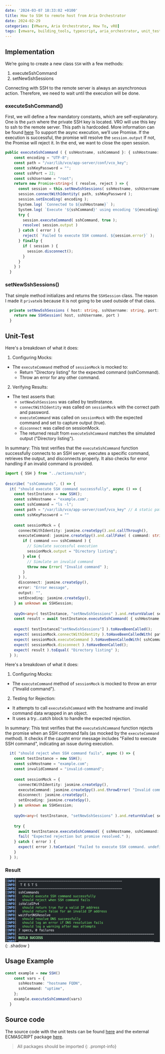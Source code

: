 ```yaml
---
date: '2024-03-07 18:33:02 +0100'
title: How to SSH to remote host from Aria Orchestrator
date: 2024-02-29
categories: [VMware, Aria Orchestrator, How To, vRO]
tags: [vmware, building_tools, typescript, aria_orchestrator, unit_test, jasmine, ssh]
---
```


## Implementation

We’re going to create a new class `SSH` with a few methods:

1. executeSshCommand
2. setNewSshSessions

Connecting with SSH to the remote server is always an asynchronous action. Therefore, we need to wait until the execution will be done.

### executeSshCommand()

First, we will define a few mandatory constants, which are self-explanatory. One is the `path` where the private SSH key is located. VRO will use this key to ssh to the remote server. This path is hardcoded. More information can be found [here](https://docs.vmware.com/en/VMware-Aria-Automation/8.16/Using-Automation-Orchestrator-Plugins/GUID-192A5D75-8FD5-4F2C-ADA2-590D37A413BB.html)
To support the async execution, we’ll use Promise. If the execution is successful, the promise will resolve the `session.output` If not, the Promise will reject it.
In the end, we want to close the open session.

```typescript
public executeSshCommand ( { sshHostname, sshCommand }: { sshHostname: string; sshCommand: string } ): Promise<string> {
    const encoding = "UTF-8";
    const path = "/var/lib/vco/app-server/conf/vco_key";
    const sshKeyPassword = "";
    const sshPort = 22;
    const sshUsername = "root";
    return new Promise<string>( ( resolve, reject ) => {
      const session = this.setNewSshSessions( sshHostname, sshUsername, sshPort )
      session.connectWithIdentity( path, sshKeyPassword );
      session.setEncoding( encoding );
      System.log( `Connected to ${sshHostname}` );
      System.log( `Execute '${sshCommand}' using encoding '${encoding}'` );
      try {
        session.executeCommand( sshCommand, true );
        resolve( session.output )
      } catch ( error ) {
        reject( `Failed to execute SSH command. ${session.error}` );
      } finally {
        if ( session ) {
          session.disconnect();
        }
      }
    } )
  }

```

### setNewSshSessions()

That simple method initializes and returns the `SSHSession` class. The reason I made it `private`is because it is not going to be used outside of that class.

```typescript
  private setNewSshSessions ( host: string, sshUsername: string, port: number ): SSHSession {
    return new SSHSession( host, sshUsername, port )
  }
```

## Unit-Test

Here's a breakdown of what it does:

1. Configuring Mocks:

* The `executeCommand` method of `sessionMock` is mocked to:
  * Return "Directory listing" for the expected command (sshCommand).
  * Throw an error for any other command.

2. Verifying Results:

* The test asserts that:
  * `setNewSshSessions` was called by testInstance.
  * `connectWithIdentity` was called on `sessionMock` with the correct path and password.
  * `executeCommand` was called on `sessionMock` with the expected command and set to capture output (true).
  * `disconnect` was called on sessionMock.
  * The returned result from `executeSshCommand` matches the simulated output ("Directory listing").

In summary:
This test verifies that the `executeSshCommand` function successfully connects to an SSH server, executes a specific command, retrieves the output, and disconnects properly. It also checks for error handling if an invalid command is provided.

```typescript
import { SSH } from "../actions/ssh";

describe( "sshCommands", () => {
  it( "should execute SSH command successfully", async () => {
    const testInstance = new SSH();
    const sshHostname = "example.com";
    const sshCommand = "ls -l";
    const path = "/var/lib/vco/app-server/conf/vco_key" // A static path. Should be always the same
    const sshKeyPassword = ""

    const sessionMock = {
      connectWithIdentity: jasmine.createSpy().and.callThrough(),
      executeCommand: jasmine.createSpy().and.callFake( ( command: string, _: boolean ) => {
        if ( command === sshCommand ) {
          // Simulate successful execution
          sessionMock.output = "Directory listing";
        } else {
          // Simulate an invalid command
          throw new Error( "Invalid command" );
        }
      } ),
      disconnect: jasmine.createSpy(),
      error: "Error message",
      output: "",
      setEncoding: jasmine.createSpy(),
    } as unknown as SSHSession;

    spyOn<any>( testInstance, "setNewSshSessions" ).and.returnValue( sessionMock );
    const result = await testInstance.executeSshCommand( { sshHostname, sshCommand } );

    expect( testInstance["setNewSshSessions"] ).toHaveBeenCalled();
    expect( sessionMock.connectWithIdentity ).toHaveBeenCalledWith( path, sshKeyPassword );
    expect( sessionMock.executeCommand ).toHaveBeenCalledWith( sshCommand, true );
    expect( sessionMock.disconnect ).toHaveBeenCalled();
    expect( result ).toEqual( "Directory listing" );
  } );
```

Here's a breakdown of what it does:

1. Configuring Mocks:

* The `executeCommand` method of `sessionMock` is mocked to throw an error ("Invalid command").

2. Testing for Rejection:

* It attempts to call `executeSshCommand` with the hostname and invalid command data wrapped in an object.
* It uses a try...catch block to handle the expected rejection.

In summary:
This test verifies that the `executeSshCommand` function rejects the promise when an SSH command fails (as mocked by the `executeCommand` method). It checks if the caught error message includes "Failed to execute SSH command", indicating an issue during execution.

```typescript
  it( "should reject when SSH command fails", async () => {
    const testInstance = new SSH();
    const sshHostname = "example.com";
    const invalidCommand = "invalid-command";

    const sessionMock = {
      connectWithIdentity: jasmine.createSpy(),
      executeCommand: jasmine.createSpy().and.throwError( "Invalid command" ),
      disconnect: jasmine.createSpy(),
      setEncoding: jasmine.createSpy(),
    } as unknown as SSHSession;

    spyOn<any>( testInstance, "setNewSshSessions" ).and.returnValue( sessionMock );

    try {
      await testInstance.executeSshCommand( { sshHostname, sshCommand: invalidCommand } );
      fail( "Expected rejection but promise resolved." );
    } catch ( error ) {
      expect( error ).toContain( "Failed to execute SSH command. undefined" );
    }
  } );
```

### Result

![img-description](/assets/img/vro-how-to-ssh/image.png){: .shadow }

## Usage Example

```typescript
const example = new SSH()
    const vars = {
      sshHostname: "hostname FQDN",
      sshCommand: "uptime",
    };
    example.executeSshCommand(vars)
  }
```

## Source code

The source code with the unit tests can be found [here](https://github.com/unbreakabl3/vmware_aria_orchestrator_examples/tree/main/general_examples) and the external ECMASCRIPT package [here](https://github.com/unbreakabl3/vmware_aria_orchestrator_examples/blob/main/disk_management/com.vmware.pscoe.library.ecmascript-2.43.0.package).

> All packages should be imported
{: .prompt-info}
